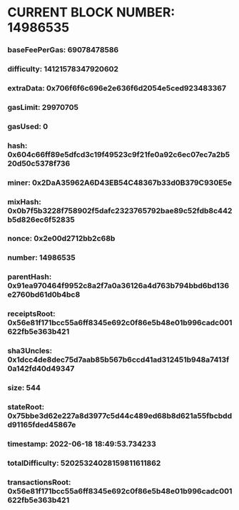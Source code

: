 # CURRENT BLOCK NUMBER: 14986535

### baseFeePerGas: 69078478586
### difficulty: 14121578347920602
### extraData: 0x706f6f6c696e2e636f6d2054e5ced923483367
### gasLimit: 29970705
### gasUsed: 0
### hash: 0x604c66ff89e5dfcd3c19f49523c9f21fe0a92c6ec07ec7a2b520d50c5378f736
### miner: 0x2DaA35962A6D43EB54C48367b33d0B379C930E5e
### mixHash: 0x0b7f5b3228f758902f5dafc2323765792bae89c52fdb8c442b5d826ec6f52835
### nonce: 0x2e00d2712bb2c68b
### number: 14986535
### parentHash: 0x91ea970464f9952c8a2f7a0a36126a4d763b794bbd6bd136e2760bd61d0b4bc8
### receiptsRoot: 0x56e81f171bcc55a6ff8345e692c0f86e5b48e01b996cadc001622fb5e363b421
### sha3Uncles: 0x1dcc4de8dec75d7aab85b567b6ccd41ad312451b948a7413f0a142fd40d49347
### size: 544
### stateRoot: 0x75bbe3d62e227a8d3977c5d44c489ed68b8d621a55fbcbddd91165fded45867e
### timestamp: 2022-06-18 18:49:53.734233
### totalDifficulty: 52025324028159811611862
### transactionsRoot: 0x56e81f171bcc55a6ff8345e692c0f86e5b48e01b996cadc001622fb5e363b421
